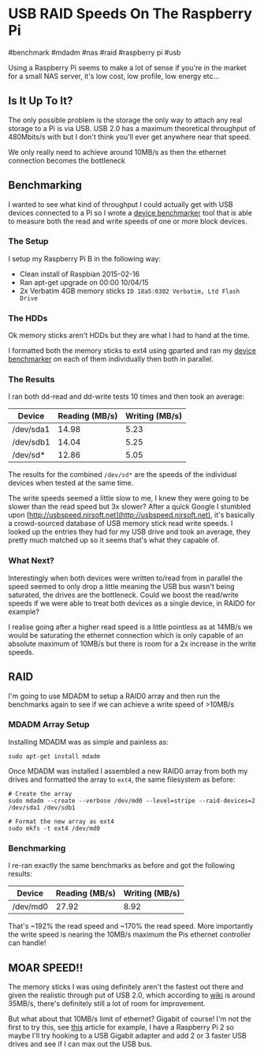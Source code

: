 # USB RAID Speeds On The Raspberry Pi

#benchmark
#mdadm
#nas
#raid
#raspberry pi
#usb

Using a Raspberry Pi seems to make a lot of sense if you're in the market for a small NAS server, it's low cost, 
low profile, low energy etc...

## Is It Up To It?

The only possible problem is the storage the only way to attach any real storage to a Pi is via USB.
USB 2.0 has a maximum theoretical throughput of 480Mbits/s with but I don't think you'll ever get anywhere near that speed.

We only really need to achieve around 10MB/s as then the ethernet connection becomes the bottleneck

## Benchmarking

I wanted to see what kind of throughput I could actually get with USB devices connected to a Pi so I wrote a [device benchmarker](https://github.com/moebrowne/device-benchmarker) 
tool that is able to measure both the read and write speeds of one or more block devices.

### The Setup

I setup my Raspberry Pi B in the following  way:

- Clean install of Raspbian 2015-02-16
- Ran apt-get upgrade on 00:00 10/04/15
- 2x Verbatim 4GB memory sticks `ID 18a5:0302 Verbatim, Ltd Flash Drive`

### The HDDs

Ok memory sticks aren't HDDs but they are what I had to hand at the time.

I formatted both the memory sticks to ext4 using gparted and ran my [device benchmarker](https://github.com/moebrowne/device-benchmarker) on each of them 
individually then both in parallel.

### The Results

I ran both dd-read and dd-write tests 10 times and then took an average:

| Device    | Reading (MB/s) | Writing (MB/s) |
|-----------|----------------|----------------|
| /dev/sda1 | 14.98          | 5.23           |
| /dev/sdb1 | 14.04          | 5.25           |
| /dev/sd*  | 12.86          | 5.05           |

The results for the combined `/dev/sd*` are the speeds of the individual devices when tested at the same time.

The write speeds seemed a little slow to me, I knew they were going to be slower than the read speed but 3x slower? After
a quick Google I stumbled upon [http://usbspeed.nirsoft.net](http://usbspeed.nirsoft.net), it's basically a crowd-sourced
database of USB memory stick read write speeds. I looked up the entries they had for my USB drive and took an average,
they pretty much matched up so it seems that's what they capable of.

### What Next?
Interestingly when both devices were written to/read from in parallel the speed seemed to only drop a little meaning the
USB bus wasn't being saturated, the drives are the bottleneck. Could we boost the read/write speeds if we were able to 
treat both devices as a single device, in RAID0 for example?

I realise going after a higher read speed is a little pointless as at 14MB/s we would be saturating the ethernet
connection which is only capable of an absolute maximum of 10MB/s but there is room for a 2x increase in the write
speeds.

## RAID

I'm going to use MDADM to setup a RAID0 array and then run the benchmarks again to see if we can achieve a write speed
of >10MB/s

### MDADM Array Setup

Installing MDADM was as simple and painless as:

```
sudo apt-get install mdadm
```

Once MDADM was installed I assembled a new RAID0 array from both my drives and formatted the array to `ext4`, the same 
filesystem as before:

```
# Create the array
sudo mdadm --create --verbose /dev/md0 --level=stripe --raid-devices=2 /dev/sda1 /dev/sdb1

# Format the new array as ext4
sudo mkfs -t ext4 /dev/md0
```

### Benchmarking

I re-ran exactly the same benchmarks as before and got the following results:

| Device    | Reading (MB/s) | Writing (MB/s) |
|-----------|----------------|----------------|
| /dev/md0  | 27.92          | 8.92           |



That's ~192% the read speed and ~170% the read speed.
More importantly the write speed is nearing the 10MB/s maximum the Pis ethernet controller can handle!

## MOAR SPEED!!

The memory sticks I was using definitely aren't the fastest out there and given the realistic through put of USB 2.0, 
which according to [wiki](http://en.wikipedia.org/wiki/USB#USB_2.0) is around 35MB/s, there's definitely still a lot of room for improvement.

But what about that 10MB/s limit of ethernet? Gigabit of course! I'm not the first to try this, see [this](http://www.midwesternmac.com/blogs/jeff-geerling/getting-gigabit-networking) 
article for example, I have a Raspberry Pi 2 so maybe I'll try hooking to a USB Gigabit adapter and add 2 or 3 faster 
USB drives and see if I can max out the USB bus.